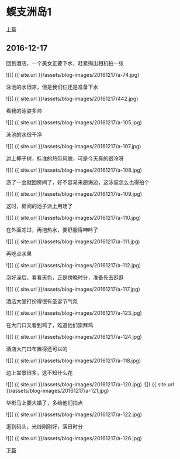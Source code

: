 蜈支洲岛1
========================

[上篇](/2016/12/17/三亚3.html)

2016-12-17
------------------------
回到酒店，一个美女正要下水，赶紧掏出相机拍一张

![]( {{ site.url }}/assets/blog-images/20161217/a-74.jpg)

泳池的水很凉，但是我们仨还是准备下水

![]( {{ site.url }}/assets/blog-images/20161217/442.jpg)

看我的泳姿多帅

![]( {{ site.url }}/assets/blog-images/20161217/a-105.jpg)

泳池的水很干净

![]( {{ site.url }}/assets/blog-images/20161217/a-107.jpg)

边上椰子树，标准的热带风貌，可是今天真的很冷呀

![]( {{ site.url }}/assets/blog-images/20161217/a-108.jpg)

游了一会就回房间了，好不容易来趟海边，这泳装怎么也得拍个

![]( {{ site.url }}/assets/blog-images/20161217/a-109.jpg)

这时，房间的池子派上用场了

![]( {{ site.url }}/assets/blog-images/20161217/a-110.jpg)

在外面冻过，再泡热水，要舒服得呻吟了

![]( {{ site.url }}/assets/blog-images/20161217/a-111.jpg)

再吃点水果

![]( {{ site.url }}/assets/blog-images/20161217/a-112.jpg)

泡好澡后，看看天色，正是傍晚时分，准备先去逛逛

![]( {{ site.url }}/assets/blog-images/20161217/a-117.jpg)

酒店大堂打扮得很有圣诞节气氛

![]( {{ site.url }}/assets/blog-images/20161217/a-123.jpg)

在大门口又看到鸡了，难道他们崇拜鸡

![]( {{ site.url }}/assets/blog-images/20161217/a-124.jpg)

酒店大门口布置得还可以的

![]( {{ site.url }}/assets/blog-images/20161217/a-118.jpg)

边上盆景很多，这不知什么花

![]( {{ site.url }}/assets/blog-images/20161217/a-120.jpg)
![]( {{ site.url }}/assets/blog-images/20161217/a-121.jpg)

华彬马上要大婚了，多给他们拍点

![]( {{ site.url }}/assets/blog-images/20161217/a-122.jpg)

逛到码头，光线刚刚好，落日时分

![]( {{ site.url }}/assets/blog-images/20161217/a-126.jpg)

[下篇](/2016/12/17/三亚5.html)